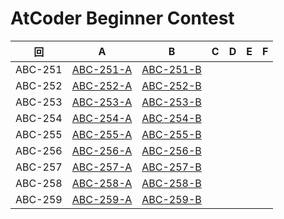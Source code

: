 # AtCoder Beginner Contest

| 回 | A | B | C | D | E | F |
|:---:|:---:|:---:|:---:|:---:|:---:|:---:|
| ABC-251 | [ABC-251-A](ABC-251-A.py) | [ABC-251-B](ABC-251-B.py) |  |  |  |  |
| ABC-252 | [ABC-252-A](ABC-252-A.py) | [ABC-252-B](ABC-252-B.py) |  |  |  |  |
| ABC-253 | [ABC-253-A](ABC-253-A.py) | [ABC-253-B](ABC-253-B.py) |  |  |  |  |
| ABC-254 | [ABC-254-A](ABC-254-A.py) | [ABC-254-B](ABC-254-B.py) |  |  |  |  |
| ABC-255 | [ABC-255-A](ABC-255-A.py) | [ABC-255-B](ABC-255-B.py) |  |  |  |  |
| ABC-256 | [ABC-256-A](ABC-256-A.py) | [ABC-256-B](ABC-256-B.py) |  |  |  |  |
| ABC-257 | [ABC-257-A](ABC-257-A.py) | [ABC-257-B](ABC-257-B.py) |  |  |  |  |
| ABC-258 | [ABC-258-A](ABC-258-A.py) | [ABC-258-B](ABC-258-B.py) |  |  |  |  |
| ABC-259 | [ABC-259-A](ABC-259-A.py) | [ABC-259-B](ABC-259-B.py) |  |  |  |  |
